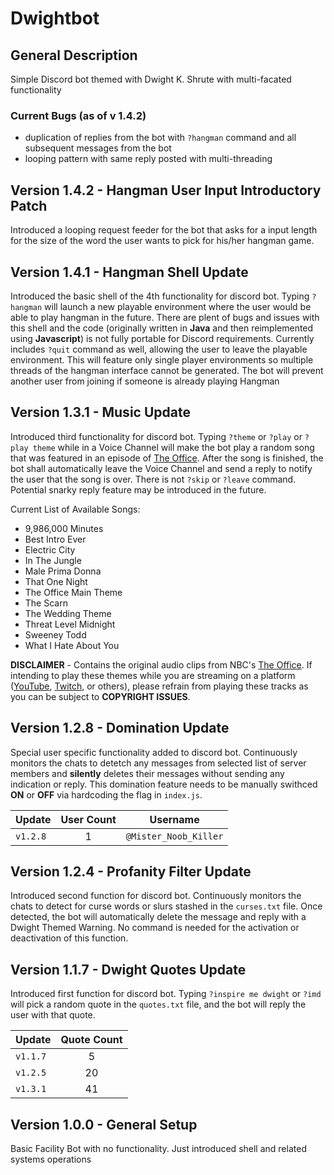 # Dwightbot
## General Description
Simple Discord bot themed with Dwight K. Shrute with multi-facated functionality

### Current Bugs (as of v 1.4.2)
- duplication of replies from the bot with `?hangman` command and all subsequent messages from the bot
- looping pattern with same reply posted with multi-threading

## Version 1.4.2 - Hangman User Input Introductory Patch
Introduced a looping request feeder for the bot that asks for a input length for the size of the word the user wants to pick for his/her hangman game.

## Version 1.4.1 - Hangman Shell Update
Introduced the basic shell of the 4th functionality for discord bot.
Typing `?hangman` will launch a new playable environment where the user would be able to play hangman in the future. There are plent of bugs and issues with this shell and the code (originally written in **Java** and then reimplemented using **Javascript**) is not fully portable for Discord requirements. Currently includes `?quit` command as well, allowing the user to leave the playable environment. This will feature only single player environments so multiple threads of the hangman interface cannot be generated. The bot will prevent another user from joining if someone is already playing Hangman

## Version 1.3.1 - Music Update
Introduced third functionality for discord bot.
Typing `?theme` or `?play` or `?play theme` while in a Voice Channel will make the bot play a random song that was featured in an episode of [The Office](https://www.peacocktv.com/stream-tv/the-office). After the song is finished, the bot shall automatically leave the Voice Channel and send a reply to notify the user that the song is over. There is not `?skip` or `?leave` command. Potential snarky reply feature may be introduced in the future.

Current List of Available Songs:
- 9,986,000 Minutes
- Best Intro Ever
- Electric City
- In The Jungle
- Male Prima Donna
- That One Night
- The Office Main Theme
- The Scarn
- The Wedding Theme
- Threat Level Midnight
- Sweeney Todd
- What I Hate About You

**DISCLAIMER** - Contains the original audio clips from NBC's [The Office](https://www.peacocktv.com/stream-tv/the-office). If intending to play these themes while you are streaming on a platform ([YouTube](https://www.youtube.com), [Twitch](https://www.twitch.tv/), or others), please refrain from playing these tracks as you can be subject to **COPYRIGHT ISSUES**.

## Version 1.2.8 - Domination Update
Special user specific functionality added to discord bot.
Continuously monitors the chats to detetch any messages from selected list of server members and **silently** deletes their messages without sending any indication or reply. This domination feature needs to be manually swithced **ON** or **OFF** via hardcoding the flag in `index.js`.

| Update | User Count | Username |
| :--- | :---: | :---: |
| `v1.2.8` | 1 | `@Mister_Noob_Killer` |

## Version 1.2.4 - Profanity Filter Update
Introduced second function for discord bot.
Continuously monitors the chats to detect for curse words or slurs stashed in the `curses.txt` file. Once detected, the bot will automatically delete the message and reply with a Dwight Themed Warning. No command is needed for the activation or deactivation of this function.

## Version 1.1.7 - Dwight Quotes Update
Introduced first function for discord bot.
Typing `?inspire me dwight` or `?imd` will pick a random quote in the `quotes.txt` file, and the bot will reply the user with that quote.

| Update | Quote Count |
| --- | :---: |
| `v1.1.7` | 5 |
| `v1.2.5` | 20 |
| `v1.3.1` | 41 | 

## Version 1.0.0 - General Setup
Basic Facility Bot with no functionality. Just introduced shell and related systems operations